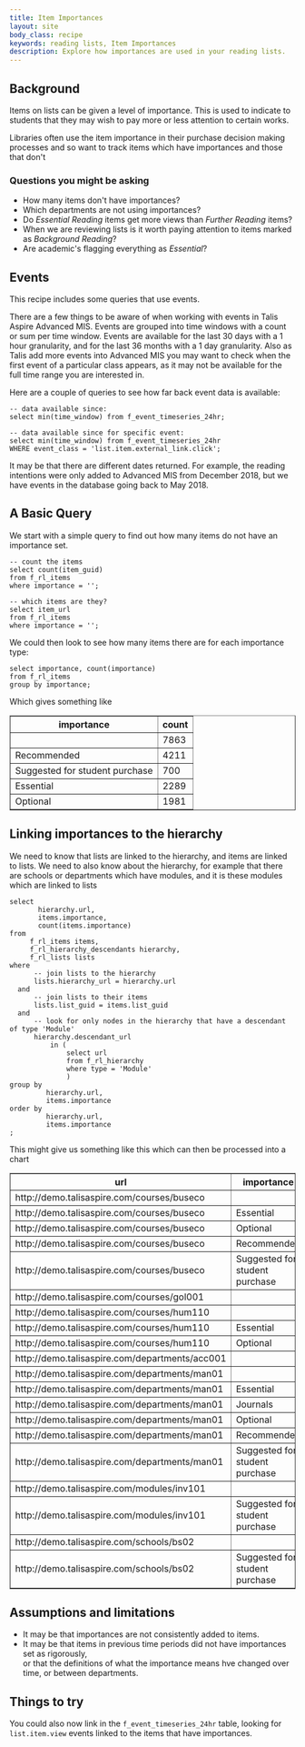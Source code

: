 ```yaml
---
title: Item Importances
layout: site
body_class: recipe
keywords: reading lists, Item Importances
description: Explore how importances are used in your reading lists.
---
```


## Background 

Items on lists can be given a level of importance. This is used to indicate to students that they may wish to pay more or less attention to certain works.

Libraries often use the item importance in their purchase decision making processes and so want to track items which have importances and those that don't 

### Questions you might be asking

* How many items don't have importances?
* Which departments are not using importances?
* Do _Essential Reading_ items get more views than _Further Reading_ items?
* When we are reviewing lists is it worth paying attention to items marked as _Background Reading_?
* Are academic's flagging everything as _Essential_?

## Events

This recipe includes some queries that use events.

There are a few things to be aware of when working with events in Talis Aspire Advanced MIS. Events are grouped into time windows with a count or sum per time window.  Events are available for the last 30 days with a 1 hour granularity, and for the last 36 months with a 1 day granularity.  Also as Talis add more events into Advanced MIS you may want to check when the first event of a particular class appears, as it may not be available for the full time range you are interested in.

Here are a couple of queries to see how far back event data is available:

```redshift
-- data available since:
select min(time_window) from f_event_timeseries_24hr;
 
-- data available since for specific event:
select min(time_window) from f_event_timeseries_24hr
WHERE event_class = 'list.item.external_link.click';
```

It may be that there are different dates returned. For example, the reading intentions were only added to Advanced MIS from December 2018, but we have events in the database going back to May 2018.

## A Basic Query

We start with a simple query to find out how many items do not have an importance set.

```redshift
-- count the items
select count(item_guid) 
from f_rl_items 
where importance = '';

-- which items are they?
select item_url 
from f_rl_items 
where importance = '';
```

We could then look to see how many items there are for each importance type:

```redshift
select importance, count(importance) 
from f_rl_items 
group by importance;
```
Which gives something like

<table border="1" style="border-collapse:collapse">
<tr><th>importance</th><th>count</th></tr>
<tr><td></td><td>7863</td></tr>
<tr><td>Recommended</td><td>4211</td></tr>
<tr><td>Suggested for student purchase</td><td>700</td></tr>
<tr><td>Essential</td><td>2289</td></tr>
<tr><td>Optional</td><td>1981</td></tr>
</table>

## Linking importances to the hierarchy 

We need to know that lists are linked to the hierarchy, and items are linked to lists.
We need to also know about the hierarchy, for example that there are schools or departments which have modules, 
and it is these modules which are linked to lists

```redshift
select
       hierarchy.url,
       items.importance, 
       count(items.importance)
from 
     f_rl_items items,
     f_rl_hierarchy_descendants hierarchy,
     f_rl_lists lists
where 
      -- join lists to the hierarchy
      lists.hierarchy_url = hierarchy.url
  and 
      -- join lists to their items
      lists.list_guid = items.list_guid
  and 
      -- look for only nodes in the hierarchy that have a descendant of type 'Module'
      hierarchy.descendant_url 
          in (
              select url
              from f_rl_hierarchy 
              where type = 'Module'
              )
group by 
         hierarchy.url, 
         items.importance
order by 
         hierarchy.url, 
         items.importance
;
```

This might give us something like this which can then be processed into a chart

<table border="1" style="border-collapse:collapse">
<tr><th>url</th><th>importance</th><th>count</th></tr>
<tr><td>http://demo.talisaspire.com/courses/buseco</td><td></td><td>1</td></tr>
<tr><td>http://demo.talisaspire.com/courses/buseco</td><td>Essential</td><td>3</td></tr>
<tr><td>http://demo.talisaspire.com/courses/buseco</td><td>Optional</td><td>2</td></tr>
<tr><td>http://demo.talisaspire.com/courses/buseco</td><td>Recommended</td><td>5</td></tr>
<tr><td>http://demo.talisaspire.com/courses/buseco</td><td>Suggested for student purchase</td><td>1</td></tr>
<tr><td>http://demo.talisaspire.com/courses/gol001</td><td></td><td>2</td></tr>
<tr><td>http://demo.talisaspire.com/courses/hum110</td><td></td><td>4</td></tr>
<tr><td>http://demo.talisaspire.com/courses/hum110</td><td>Essential</td><td>1</td></tr>
<tr><td>http://demo.talisaspire.com/courses/hum110</td><td>Optional</td><td>1</td></tr>
<tr><td>http://demo.talisaspire.com/departments/acc001</td><td></td><td>12</td></tr>
<tr><td>http://demo.talisaspire.com/departments/man01</td><td></td><td>198</td></tr>
<tr><td>http://demo.talisaspire.com/departments/man01</td><td>Essential</td><td>264</td></tr>
<tr><td>http://demo.talisaspire.com/departments/man01</td><td>Journals</td><td>231</td></tr>
<tr><td>http://demo.talisaspire.com/departments/man01</td><td>Optional</td><td>33</td></tr>
<tr><td>http://demo.talisaspire.com/departments/man01</td><td>Recommended</td><td>495</td></tr>
<tr><td>http://demo.talisaspire.com/departments/man01</td><td>Suggested for student purchase</td><td>132</td></tr>
<tr><td>http://demo.talisaspire.com/modules/inv101</td><td></td><td>27</td></tr>
<tr><td>http://demo.talisaspire.com/modules/inv101</td><td>Suggested for student purchase</td><td>4</td></tr>
<tr><td>http://demo.talisaspire.com/schools/bs02</td><td></td><td>735</td></tr>
<tr><td>http://demo.talisaspire.com/schools/bs02</td><td>Suggested for student purchase</td><td>49</td></tr>
</table>

## Assumptions and limitations

* It may be that importances are not consistently added to items.
* It may be that items in previous time periods did not have importances set as rigorously,  
or that the definitions of what the importance means hve changed over time, or between departments. 

## Things to try 

You could also now link in the `f_event_timeseries_24hr` table, looking for `list.item.view` events linked to the items that have importances.

